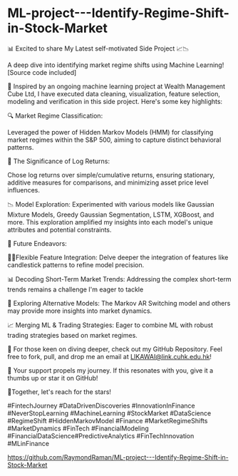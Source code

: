 # ML-project---Identify-Regime-Shift-in-Stock-Market
📊 Excited to share My Latest self-motivated Side Project 📈📉

A deep dive into identifying market regime shifts using Machine Learning!  [Source code included]



🌟 Inspired by an ongoing machine learning project at Wealth Management Cube Ltd, I have executed data cleaning, visualization,  feature selection, modeling and verification in this side project. Here's some key highlights:



🔍 Market Regime Classification:

Leveraged the power of Hidden Markov Models (HMM) for classifying market regimes within the S&P 500, aiming to capture distinct behavioral patterns.



💼 The Significance of Log Returns: 

Chose log returns over simple/cumulative returns, ensuring stationary, additive measures for comparisons, and minimizing asset price level influences.



📉 Model Exploration: Experimented with various models like Gaussian Mixture Models, Greedy Gaussian Segmentation, LSTM, XGBoost, and more. This exploration amplified my insights into each model's unique attributes and potential constraints.



🔮 Future Endeavors:

🕵️‍♂️Flexible Feature Integration: Delve deeper the integration of features like candlestick patterns to refine model precision.



📊 Decoding Short-Term Market Trends: Addressing the complex short-term trends remains a challenge I'm eager to tackle



🔄 Exploring Alternative Models: The Markov AR Switching model and others may provide more insights into market dynamics.



📈 Merging ML & Trading Strategies: Eager to combine ML with robust trading strategies based on market regimes.



🔗 For those keen on diving deeper, check out my GitHub Repository. Feel free to fork, pull, and drop me an email at LIKAWAI@link.cuhk.edu.hk!



🚀 Your support propels my journey. If this resonates with you, give it a thumbs up or star it on GitHub!

🌟Together, let's reach for the stars! 

#FintechJourney #DataDrivenDiscoveries #InnovationInFinance #NeverStopLearning #MachineLearning #StockMarket #DataScience #RegimeShift #HiddenMarkovModel #Finance #MarketRegimeShifts #MarketDynamics #FinTech #FinancialModeling #FinancialDataScience#PredictiveAnalytics #FinTechInnovation #MLinFinance

https://github.com/RaymondRaman/ML-project---Identify-Regime-Shift-in-Stock-Market
